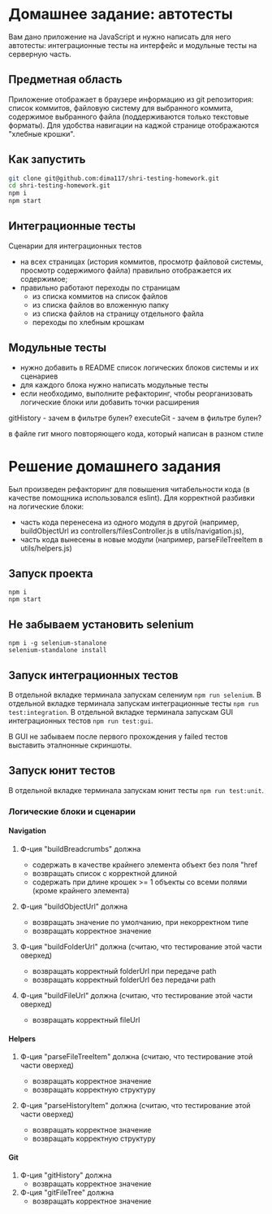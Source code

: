 # Домашнее задание: автотесты

Вам дано приложение на JavaScript и нужно написать для него автотесты: интеграционные тесты на интерфейс и модульные тесты на серверную часть.

## Предметная область

Приложение отображает в браузере информацию из git репозитория: список коммитов, файловую систему для выбранного коммита, содержимое выбранного файла (поддерживаются только текстовые форматы). Для удобства навигации на каджой странице отображаются "хлебные крошки".

## Как запустить

```sh
git clone git@github.com:dima117/shri-testing-homework.git
cd shri-testing-homework.git
npm i
npm start
```

## Интеграционные тесты

Сценарии для интеграционных тестов

- на всех страницах (история коммитов, просмотр файловой системы, просмотр содержимого файла) правильно отображается их содержимое;
- правильно работают переходы по страницам
  - из списка коммитов на список файлов
  - из списка файлов во вложенную папку
  - из списка файлов на страницу отдельного файла
  - переходы по хлебным крошкам

## Модульные тесты

- нужно добавить в README список логических блоков системы и их сценариев
- для каждого блока нужно написать модульные тесты
- если необходимо, выполните рефакторинг, чтобы реорганизовать логические блоки или добавить точки расширения


gitHistory - зачем в фильтре булен?
executeGit - зачем в фильтре булен?

в файле гит много повторяющего кода, который написан в разном стиле

# Решение домашнего задания
Был произведен рефакторинг для повышения читабельности кода (в качестве помощника использовался eslint).
Для корректной разбивки на логические блоки:
- часть кода перенесена из одного модуля в другой (например, buildObjectUrl из controllers/filesController.js в utils/navigation.js), 
- часть кода вынесены в новые модули (например, parseFileTreeItem в utils/helpers.js)
## Запуск проекта
```
npm i
npm start
```
## Не забываем установить selenium
```
npm i -g selenium-stanalone
selenium-standalone install
```

## Запуск интеграционных тестов
В отдельной вкладке терминала запускам селениум `npm run selenium`.
В отдельной вкладке терминала запускам интеграционные тесты `npm run test:integration`.
В отдельной вкладке терминала запускам GUI интеграционных тестов `npm run test:gui`.

В GUI не забываем после первого прохождения у failed тестов выставить эталнонные скриншоты.


## Запуск юнит тестов
В отдельной вкладке терминала запускам юнит тесты `npm run test:unit`.

### Логические блоки и сценарии

#### Navigation
1. Ф-ция "buildBreadcrumbs" должна
    - содержать в качестве крайнего элемента объект без поля "href
    - возвращать список с корректной длиной
    - содержать при длине крошек >= 1 объекты со всеми полями (кроме крайнего элемента)
    
2. Ф-ция "buildObjectUrl" должна
    - возвращать значение по умолчанию, при некорректном типе
    - возвращать корректное значение
    
3. Ф-ция "buildFolderUrl" должна (считаю, что тестирование этой части оверхед)
    - возвращать корректный folderUrl при передаче path
    - возвращать корректный folderUrl без передачи path

4. Ф-ция "buildFileUrl" должна (считаю, что тестирование этой части оверхед)
    - возвращать корректный fileUrl   
    
#### Helpers
1. Ф-ция "parseFileTreeItem" должна (считаю, что тестирование этой части оверхед)
    - возвращать корректное значение
    - возвращать корректную структуру
    
2. Ф-ция "parseHistoryItem" должна (считаю, что тестирование этой части оверхед)
    - возвращать корректное значение
    - возвращать корректную структуру       

#### Git
1. Ф-ция "gitHistory" должна
    - возвращать корректное значение
2. Ф-ция "gitFileTree" должна
    - возвращать корректное значение




